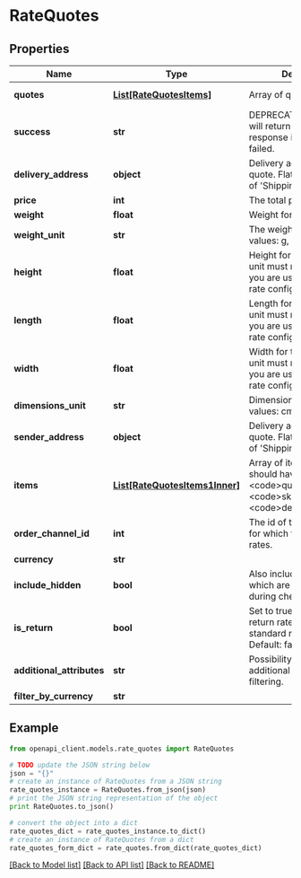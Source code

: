 # RateQuotes


## Properties
Name | Type | Description | Notes
------------ | ------------- | ------------- | -------------
**quotes** | [**List[RateQuotesItems]**](RateQuotesItems.md) | Array of quotes | [optional] [readonly] 
**success** | **str** | DEPRECATED. The request will return an error response if the quote failed. | [optional] [readonly] 
**delivery_address** | **object** | Delivery address for the quote. Flattened resource of &#39;Shipping Address&#39; | [optional] 
**price** | **int** | The total price of the items | [optional] 
**weight** | **float** | Weight for the quote. | [optional] 
**weight_unit** | **str** | The weight unit. Possible values: g, kg, lbs, oz. | [optional] 
**height** | **float** | Height for the quote. The unit must match the unit you are using for shipping rate configurations. | [optional] 
**length** | **float** | Length for the quote. The unit must match the unit you are using for shipping rate configurations. | [optional] 
**width** | **float** | Width for the quote. The unit must match the unit you are using for shipping rate configurations. | [optional] 
**dimensions_unit** | **str** | Dimensions unit. Possible values: cm, m, in, ft | [optional] 
**sender_address** | **object** | Delivery address for the quote. Flattened resource of &#39;Shipping Address&#39; | [optional] 
**items** | [**List[RateQuotesItems1Inner]**](RateQuotesItems1Inner.md) | Array of items, each item should have fields &lt;code&gt;quantity&lt;/code&gt;, &lt;code&gt;sku&lt;/code&gt;, &lt;code&gt;description&lt;/code&gt; | [optional] 
**order_channel_id** | **int** | The id of the order channel for which to get shipping rates. | [optional] 
**currency** | **str** |  | [optional] 
**include_hidden** | **bool** | Also include shipping rates which are normally hidden during checkout. | [optional] 
**is_return** | **bool** | Set to true to quote for return rates. If false standard rates are quoted. Default: false. | [optional] 
**additional_attributes** | **str** | Possibility to add hash of additional attributes for filtering. | [optional] 
**filter_by_currency** | **str** |  | [optional] 

## Example

```python
from openapi_client.models.rate_quotes import RateQuotes

# TODO update the JSON string below
json = "{}"
# create an instance of RateQuotes from a JSON string
rate_quotes_instance = RateQuotes.from_json(json)
# print the JSON string representation of the object
print RateQuotes.to_json()

# convert the object into a dict
rate_quotes_dict = rate_quotes_instance.to_dict()
# create an instance of RateQuotes from a dict
rate_quotes_form_dict = rate_quotes.from_dict(rate_quotes_dict)
```
[[Back to Model list]](../README.md#documentation-for-models) [[Back to API list]](../README.md#documentation-for-api-endpoints) [[Back to README]](../README.md)



